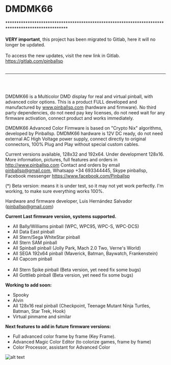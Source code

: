# DMDMK66

***************************************************************************************************<br><br>
<b>VERY important</b>, this project has been migrated to Gitlab, here it will no longer be updated.
<br><br>
To access the new updates, visit the new link in Gitlab.
<br>
https://gitlab.com/pinballsp<br><br>
****
<br><br>



DMDMK66 is a Multicolor DMD display for real and virtual pinball, with advanced color options. This is a product FULL developed and manufactured by www.pinballsp.com (hardware and firmware). No third party dependencies, do not need pay key licenses, do not need wait for any firmware activation, connect product and works immediately.

DMDMK66 Advanced Color Firmware is based on "Crypto Nix" algorithms, developed by Pinballsp. DMDMK66 hardware is 12V DC ready,  do not need external AC High Voltage power supply, connect directly to original connectors, 100% Plug and Play without special custom cables.

Current versions available, 128x32 and 192x64. Under development 128x16. 
More information, pictures, full features and orders in http://www.pinballsp.com
Contact and orders by email pinballsp@gmail.com, Whatsapp +34 693344445, Skype pinballsp, Facebook messenger https://www.facebook.com/Pinballsp 

(*) Beta version: means it is under test, so it may not yet work perfectly. I'm working, to make sure everything works 100%.

Hardware and firmware developer, Luis Hernández Salvador (pinballsp@gmail.com)

<b>Current Last firmware version, systems supported.</b>
<ul>
<li>All Bally/Williams pinball (WPC, WPC95, WPC-S, WPC-DCS)</li>
<li>All Data East pinball</li>
<li>All Stern/Sega WhiteStar pinball</li>
<li>All Stern SAM pinball</li>
<li>All Spinball pinball (Jolly Park, Mach 2.0 Two, Verne's World)</li>
<li>All SEGA 192x64 pinball (Maverick, Batman, Baywatch, Frankenstein)</li>
<li>All Capcom pinball</li>
<br>
<li>All Stern Spike pinball (Beta version, yet need fix some bugs)</li>
<li>All Gottlieb pinball (Beta version, yet need fix some bugs)</li>
</ul>

<b>Working to add soon:</b>
<ul>
<li>Spooky</li>
<li>Alvin</li>
<li>All 128x16 real pinball (Checkpoint, Teenage Mutant Ninja Turtles, Batman, Star Trek, Hook)</li>
<li>Virtual pinmame and similar</li>
</ul>

<b>Next features to add in future firmware versions:</b>
<ul>
<li>Full advanced color frame by frame (Key Frame).</li>
<li>Advanced Magic Color Editor (to colorize games, frame by frame)</li>
<li>Color Processor, assistant for Advanced Color</li>  
</ul>



![alt text](https://i.imgur.com/56TmZ3b.jpg)
